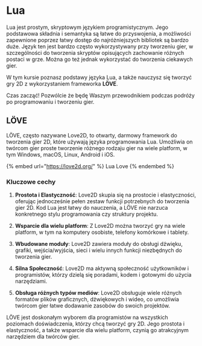 # Lua

Lua jest prostym, skryptowym językiem programistycznym. Jego podstawowa składnia i semantyka są łatwe do przyswojenia, a możliwości zapewnione poprzez łatwy dostęp do najróżniejszych bibliotek są bardzo duże. Język ten jest bardzo często wykorzystywany przy tworzeniu gier, w szczególności do tworzenia skryptów opisujących zachowanie różnych postaci w grze. Można go też jednak wykorzystać do tworzenia ciekawych gier.

W tym kursie poznasz podstawy języka Lua, a także nauczysz się tworzyć gry 2D z wykorzystaniem frameworka **LÖVE**.

Czas zacząć! Pozwólcie że będę Waszym przewodnikiem podczas podróży po programowaniu i tworzeniu gier.

## LÖVE

LÖVE, często nazywane Love2D, to otwarty, darmowy framework do tworzenia gier 2D, które używają języka programowania Lua. Umożliwia on twórcom gier proste tworzenie różnego rodzaju gier na wiele platform, w tym Windows, macOS, Linux, Android i iOS.

{% embed url="https://love2d.org/" %}
Lua Love
{% endembed %}

### Kluczowe cechy

1. **Prostota i Elastyczność**: Love2D skupia się na prostocie i elastyczności, oferując jednocześnie pełen zestaw funkcji potrzebnych do tworzenia gier 2D. Kod Lua jest łatwy do nauczenia, a LÖVE nie narzuca konkretnego stylu programowania czy struktury projektu.

2. **Wsparcie dla wielu platform**: Z Love2D można tworzyć gry na wiele platform, w tym na komputery osobiste, telefony komórkowe i tablety.

3. **Wbudowane moduły**: Love2D zawiera moduły do obsługi dźwięku, grafiki, wejścia/wyjścia, sieci i wielu innych funkcji niezbędnych do tworzenia gier.

4. **Silna Społeczność**: Love2D ma aktywną społeczność użytkowników i programistów, którzy dzielą się poradami, kodem i gotowymi do użycia narzędziami.

5. **Obsługa różnych typów mediów**: Love2D obsługuje wiele różnych formatów plików graficznych, dźwiękowych i wideo, co umożliwia twórcom gier łatwe dodawanie zasobów do swoich projektów.

LÖVE jest doskonałym wyborem dla programistów na wszystkich poziomach doświadczenia, którzy chcą tworzyć gry 2D. Jego prostota i elastyczność, a także wsparcie dla wielu platform, czynią go atrakcyjnym narzędziem dla twórców gier.
